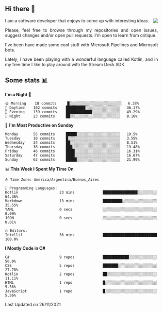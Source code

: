 ## Hi there :slightly_smiling_face:

<img src="https://github-readme-stats.vercel.app/api?username=victorgrycuk&show_icons=true&count_private=true&title_color=F7941E&icon_color=F7941E" align="right">

<p align="justify">
I am a software developer that enjoys to come up with interesting ideas.
<p/>

<p align= "justify">
Please, feel free to browse through my repositories and open issues, suggest changes and/or open pull requests. I'm open to learn from critique.
<p/>


<p align= "justify">
I've been have made some cool stuff with Microsoft Pipelines and Microsoft bots.
<p/>

<p align= "justify">
Lately, I have been playing with a wonderful language called Kotlin, and in my free time I like to play around with the Stream Deck SDK.
<p/>

## Some stats :bar_chart:
<!--START_SECTION:waka-->
**I'm a Night 🦉** 

```text
🌞 Morning    18 commits     █░░░░░░░░░░░░░░░░░░░░░░░░   6.38% 
🌆 Daytime    102 commits    █████████░░░░░░░░░░░░░░░░   36.17% 
🌃 Evening    139 commits    ████████████░░░░░░░░░░░░░   49.29% 
🌙 Night      23 commits     ██░░░░░░░░░░░░░░░░░░░░░░░   8.16%

```
📅 **I'm Most Productive on Sunday** 

```text
Monday       55 commits     █████░░░░░░░░░░░░░░░░░░░░   19.5% 
Tuesday      10 commits     █░░░░░░░░░░░░░░░░░░░░░░░░   3.55% 
Wednesday    24 commits     ██░░░░░░░░░░░░░░░░░░░░░░░   8.51% 
Thursday     38 commits     ███░░░░░░░░░░░░░░░░░░░░░░   13.48% 
Friday       46 commits     ████░░░░░░░░░░░░░░░░░░░░░   16.31% 
Saturday     47 commits     ████░░░░░░░░░░░░░░░░░░░░░   16.67% 
Sunday       62 commits     █████░░░░░░░░░░░░░░░░░░░░   21.99%

```


📊 **This Week I Spent My Time On** 

```text
⌚︎ Time Zone: America/Argentina/Buenos_Aires

💬 Programming Languages: 
Kotlin                   23 mins             ████████████████░░░░░░░░░   64.36% 
Markdown                 13 mins             █████████░░░░░░░░░░░░░░░░   35.55% 
YAML                     0 secs              ░░░░░░░░░░░░░░░░░░░░░░░░░   0.09% 
JSON                     0 secs              ░░░░░░░░░░░░░░░░░░░░░░░░░   0.01%

🔥 Editors: 
IntelliJ                 36 mins             █████████████████████████   100.0%

```

**I Mostly Code in C#** 

```text
C#                       9 repos             ████████████░░░░░░░░░░░░░   50.0% 
CSS                      5 repos             ███████░░░░░░░░░░░░░░░░░░   27.78% 
Kotlin                   2 repos             ██░░░░░░░░░░░░░░░░░░░░░░░   11.11% 
HTML                     1 repo              █░░░░░░░░░░░░░░░░░░░░░░░░   5.56% 
JavaScript               1 repo              █░░░░░░░░░░░░░░░░░░░░░░░░   5.56%

```



 Last Updated on 26/11/2021
<!--END_SECTION:waka-->
